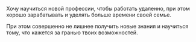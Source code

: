 
Хочу научиться новой профессии, чтобы работать удаленно, при этом хорошо зарабатывать и уделять больше времени своей семье.

При этом совершенно не лишнее получить новые знания и научиться тому, что кажется за гранью твоих возможностей.
